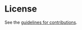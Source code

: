 # License

See the
[guidelines for contributions](https://github.com/mesur-io/post-quantum-signatures/blob/main/CONTRIBUTING.md).

